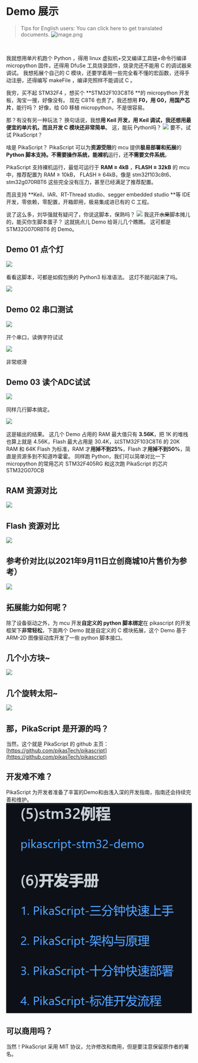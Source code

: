 # Demo 展示

> Tips for English users: 
> You can click here to get translated documents.
> ![image.png](https://cdn.nlark.com/yuque/0/2021/png/22991477/1638857699283-57261588-4800-4f01-aad8-6632f608287b.png#clientId=ucff7202f-a5f9-4&crop=0&crop=0&crop=1&crop=1&from=paste&height=209&id=ud28c7423&margin=%5Bobject%20Object%5D&name=image.png&originHeight=418&originWidth=2441&originalType=binary&ratio=1&rotation=0&showTitle=false&size=183929&status=done&style=none&taskId=u4ff4de09-e59f-4212-aec8-a572b735324&title=&width=1220.5)

​

我就想用单片机跑个 Python ，得用 linux 虚拟机+交叉编译工具链+命令行编译 micropython 固件，还得用 DfuSe 工具烧录固件，烧录完还不能用 C 的调试器来调试。
我想拓展个自己的 C 模块，还要学着用一些完全看不懂的宏函数，还得手动注册，还得编写 makeFile ，编译完照样不能调试 C 。


我穷，买不起 STM32F4 ，想买个 **STM32F103C8T6 **的 micropython 开发板，淘宝一搜，好像没有。
现在 C8T6 也贵了，我还想用 **F0，用 G0，用国产芯片**，能行吗？
好像，给 G0 移植 micropython，不是很容易。


那？有没有另一种玩法？
换句话说，我想**用 Keil 开发，用 Keil 调试，**我还想用**最便宜的单片机，**而且**开发 C 模块还非常简单**。
这，能玩 Python吗？
![](https://user-images.githubusercontent.com/88232613/132941900-985ebc9e-fb65-48f6-8677-d3ebc65422ee.gif#crop=0&crop=0&crop=1&crop=1&height=244&id=q1g9g&originHeight=307&originWidth=581&originalType=binary&ratio=1&rotation=0&showTitle=false&status=done&style=none&title=&width=461.9920654296875)
要不，试试 PikaScript？


啥是 PikaScript？
PikaScript 可以为**资源受限**的 mcu 提供**极易部署和拓展**的 **Python **脚本支持。**不需要操作系统**，能**裸机**运行，还**不需要文件系统**。


PikaScript 支持裸机运行，最低可运行于 **RAM ≥ 4kB** ，**FLASH ≥ 32kB** 的 mcu 中，推荐配置为 RAM ≥ 10kB， FLASH ≥ 64kB，像是 stm32f103c8t6、stm32g070RBT6 这些完全没有压力，甚至已经满足了推荐配置。
​

而且支持 **Keil、IAR、RT-Thread studio、segger embedded studio **等 IDE 开发，零依赖，零配置，开箱即用，极易集成进已有的 C 工程。


说了这么多，刘华强就有疑问了，你说这脚本，保熟吗？
![](https://cdn.nlark.com/yuque/0/2021/png/22991477/1638666543673-423aafcb-0c29-49b3-8221-22fdc3c65199.png#clientId=ub9474c38-162a-4&crop=0&crop=0&crop=1&crop=1&from=paste&height=277&id=u77ab704c&margin=%5Bobject%20Object%5D&originHeight=636&originWidth=1005&originalType=url&ratio=1&rotation=0&showTitle=false&status=done&style=none&taskId=ufd06fc38-dc8a-445d-8948-c7946773dca&title=&width=437.01190185546875)
我这开~~水果~~脚本摊儿的，能买你生脚本蛋子？
这就挑点儿 Demo 给哥儿几个瞧瞧。
这可都是 STM32G070RBT6 的 Demo。
## Demo 01 点个灯


![](https://user-images.githubusercontent.com/88232613/132943903-b3558929-a107-4a99-bdc4-1b3fd3f7172b.png#crop=0&crop=0&crop=1&crop=1&height=586&id=SiXrA&originHeight=938&originWidth=512&originalType=binary&ratio=1&rotation=0&showTitle=false&status=done&style=none&title=&width=319.99407958984375)


看看这脚本，可都是如假包换的 Python3 标准语法。
这灯不就闪起来了吗。


![](https://user-images.githubusercontent.com/88232613/132943428-f2b365ca-140e-42f4-936c-db6a7d9f8dee.gif#crop=0&crop=0&crop=1&crop=1&height=220&id=zJP5B&originHeight=424&originWidth=600&originalType=binary&ratio=1&rotation=0&showTitle=false&status=done&style=none&title=&width=311.9901123046875)


## Demo 02 串口测试


![](https://user-images.githubusercontent.com/88232613/132944132-90898355-de94-4d81-990b-7b85d4a4d08a.png#crop=0&crop=0&crop=1&crop=1&height=314&id=sd8np&originHeight=543&originWidth=510&originalType=binary&ratio=1&rotation=0&showTitle=false&status=done&style=none&title=&width=294.9900817871094)


开个串口，读俩字符试试


![](https://user-images.githubusercontent.com/88232613/132943365-0f7059b3-4f9d-4989-a5ec-2cce72b0cc96.gif#crop=0&crop=0&crop=1&crop=1&height=369&id=oUzdD&originHeight=470&originWidth=600&originalType=binary&ratio=1&rotation=0&showTitle=false&status=done&style=none&title=&width=470.9901123046875)


非常顺滑
## Demo 03 读个ADC试试


![](https://user-images.githubusercontent.com/88232613/132944180-a805c8f8-40d5-45ff-ae2a-a0fe8f9db1ab.png#crop=0&crop=0&crop=1&crop=1&height=498&id=g5vb2&originHeight=763&originWidth=450&originalType=binary&ratio=1&rotation=0&showTitle=false&status=done&style=none&title=&width=293.9900817871094)


同样几行脚本搞定。


![](https://user-images.githubusercontent.com/88232613/132944185-0a01b1ba-8cf7-4f9f-9d73-fe9cbcd52f0b.png#crop=0&crop=0&crop=1&crop=1&height=174&id=xDf51&originHeight=186&originWidth=108&originalType=binary&ratio=1&rotation=0&showTitle=false&status=done&style=none&title=&width=100.99603271484375)


这是输出的结果。
这几个 Demo 占用的 RAM 最大值只有 **3.56K**，把 1K 的堆栈也算上就是 4.56K，Flash 最大占用是 30.4K，以STM32F103C8T6 的 20K RAM 和 64K Flash 为标准，RAM 才**用掉不到25%**，Flash 才**用掉不到50%**，简直是资源多到不知道咋霍霍。
同样跑 Python，我们可以简单对比一下 micropython 的常用芯片 STM32F405RG 和这次跑 PikaScript 的芯片 STM32G070CB
## RAM 资源对比


![](https://user-images.githubusercontent.com/88232613/132944731-a55ece1d-061f-4b91-ba87-bd6547be96a7.png#crop=0&crop=0&crop=1&crop=1&height=201&id=N85Ps&originHeight=671&originWidth=1297&originalType=binary&ratio=1&rotation=0&showTitle=false&status=done&style=none&title=&width=388.01043701171875)


## Flash 资源对比


![](https://user-images.githubusercontent.com/88232613/132944745-e9cf598d-e75f-40bb-873e-911819d535b7.png#crop=0&crop=0&crop=1&crop=1&height=206&id=AKPRQ&originHeight=738&originWidth=1280&originalType=binary&ratio=1&rotation=0&showTitle=false&status=done&style=none&title=&width=358.01043701171875)
## 参考价对比(以2021年9月11日立创商城10片售价为参考）


![](https://user-images.githubusercontent.com/88232613/132944757-2b5cfda8-f93f-4456-8d7f-4e4767954056.png#crop=0&crop=0&crop=1&crop=1&height=204&id=hM28p&originHeight=709&originWidth=1269&originalType=binary&ratio=1&rotation=0&showTitle=false&status=done&style=none&title=&width=365.01043701171875)


## 拓展能力如何呢？


除了设备驱动之外，为 mcu 开发**自定义的 python 脚本绑定**在 pikascript 的开发框架下**非常轻松**，下面两个 Demo 就是自定义的 C 模块拓展，这个 Demo 基于 ARM-2D 图像驱动库开发了一些 python 脚本接口。
## 几个小方块~


![](https://user-images.githubusercontent.com/88232613/132945282-bfd310df-8063-456d-b90c-6b798a2c8ed5.gif#crop=0&crop=0&crop=1&crop=1&height=571&id=FIgAu&originHeight=856&originWidth=600&originalType=binary&ratio=1&rotation=0&showTitle=false&status=done&style=none&title=&width=399.9896240234375)
## 几个旋转太阳~


![](https://user-images.githubusercontent.com/88232613/132945107-e473a2cc-9fbc-47f9-aaed-a28d3ad1048c.gif#crop=0&crop=0&crop=1&crop=1&height=481&id=IUaWu&originHeight=704&originWidth=600&originalType=binary&ratio=1&rotation=0&showTitle=false&status=done&style=none&title=&width=409.9896240234375)
## 那，PikaScript 是开源的吗？
当然，这个就是 PikaScript 的 github 主页：
[https://github.com/pikasTech/pikascript](https://github.com/pikasTech/pikascript)
## 开发难不难？
PikaScript 为开发者准备了丰富的Demo和由浅入深的开发指南，指南还会持续完善和维护。
![](assets/132945342-6ace05aa-50c4-4533-9129-ef131cd9fc1d.png)
## 可以商用吗？
当然！PikaScript 采用 MIT 协议，允许修改和商用，但是要注意保留原作者的署名。


